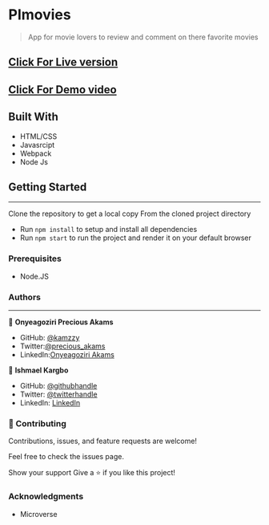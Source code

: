 # PImovies
> App for movie lovers to review and comment on there favorite movies
## [Click For Live version](https://ubiquitous-bonbon-751a33.netlify.app/) 
## [Click For Demo video](https://drive.google.com/file/d/1kWotNlSAL5a9kIHeffv4ftvK8XsHSph7/view?usp=sharing)

## Built With
* HTML/CSS
* Javasrcipt
* Webpack
* Node Js

## Getting Started
***
Clone the repository to get a local copy
From the cloned project directory
* Run `npm install` to setup and install all dependencies
* Run `npm start` to run the project and render it on your default browser

### Prerequisites
* Node.JS

### Authors
***
👤 **Onyeagoziri Precious Akams**

* GitHub: [@kamzzy](https://github.com/kamzzy)
* Twitter:[@precious_akams](https://twitter.com/precious_akams)
* LinkedIn:[Onyeagoziri Akams](https://www.linkedin.com/in/onyeagoziri-akams/)

👤 **Ishmael Kargbo**

- GitHub: [@githubhandle](https://github.com/ishmaelkargbo)
- Twitter: [@twitterhandle](https://twitter.com/ishodev)
- LinkedIn: [LinkedIn](https://www.linkedin.com/in/ishmael-kargbo-503660169)


### 🤝 Contributing
Contributions, issues, and feature requests are welcome!

Feel free to check the issues page.

Show your support
Give a ⭐️ if you like this project!

### Acknowledgments
* Microverse
